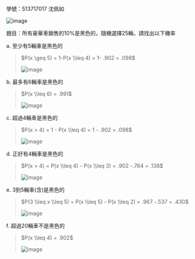 學號：513717017 沈佩如

![image](https://github.com/user-attachments/assets/d8be2356-e3e7-4686-8c8e-cab5ddd522e7)

題目：所有豪華車銷售的10%是黑色的，隨機選擇25輛，請找出以下機率

a. 至少有5輛車是黑色的
>
>$P(x \geq 5) = 1-P(x \\leq 4) = 1- .902 = .098$
>
>![image](https://github.com/user-attachments/assets/c1e291c9-f0a0-42ac-a17c-75fbe3a8c598)

b. 最多有6輛車是黑色的
>
>$P(x \\leq 6) = .991$
>
>![image](https://github.com/user-attachments/assets/5d1ce6ba-9b03-4ed0-992a-c37f5b5dfef2)

c. 超過4輛車是黑色的
>
>$P(x > 4) = 1 - P(x \\leq 4) = 1 - .902 = .098$
>
>![image](https://github.com/user-attachments/assets/83aae700-06ee-49c2-8643-ddc766751f79)

d. 正好有4輛車是黑色的
>
>$P(x = 4) = P(x \\leq 4) - P(x \\leq 3) = .902 -.764 = .138$
>
>![image](https://github.com/user-attachments/assets/2d57d79a-24f8-4c7e-8dc1-4ba5eaa45129)

e. 3到5輛車(含)是黑色的
>
>$P(3 \\leq x \\leq 5) = P(x \\leq 5) - P(x \\leq 2) = .967 -.537 = .430$
>
>![image](https://github.com/user-attachments/assets/6cf65658-a1bc-44c4-9ba4-44c58edddef5)

f. 超過20輛車不是黑色的
>
>$P(x \\leq 4) = .902$
>
>![image](https://github.com/user-attachments/assets/6f2aa7f0-541c-4a1e-91ac-bdfcca707b6f)



